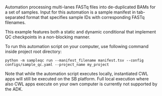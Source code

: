 Automation processing multi-lanes FASTq files into de-duplicated BAMs for a set of samples. Input for this automation is a sample manifest in tab-separated format that specifies sample IDs with corresponding FASTq filenames.

This example features both a static and dynamic conditional that implement QC checkpoints in a non-blocking manner.

To run this automation script on your computer, use following command inside project root directory:

```
python -m sampleqc run --manifest_filename manifest.tsv --config configs/sample_qc.yaml --project_name my_project

```

Note that while the automation script executes locally, instantiated CWL apps will still be executed on the SB platform. Full local execution where also CWL apps execute on your own computer is currently not supported by the ADK.

